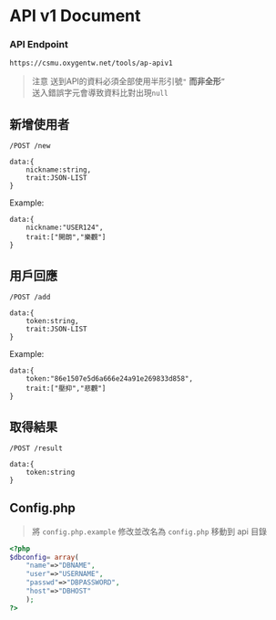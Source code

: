 # API v1 Document

### API Endpoint
``` https://csmu.oxygentw.net/tools/ap-apiv1 ```

> 注意 送到API的資料必須全部使用半形引號```"```  **而非全形**```”``` <br/>
> 送入錯誤字元會導致資料比對出現```null```
## 新增使用者
```/POST /new```
```
data:{
    nickname:string,  
    trait:JSON-LIST
}
```

Example:
```
data:{
    nickname:"USER124",  
    trait:["開朗","樂觀"]
}
```

## 用戶回應
```/POST /add```
```
data:{
    token:string,  
    trait:JSON-LIST
}
```

Example:
```
data:{
    token:"86e1507e5d6a666e24a91e269833d858",  
    trait:["壓抑","悲觀"]
}
```
## 取得結果
```/POST /result```
```
data:{
    token:string    
}
```

## Config.php
> 將 `config.php.example` 修改並改名為 `config.php` 移動到 api 目錄
```php
<?php
$dbconfig= array(
	"name"=>"DBNAME",
	"user"=>"USERNAME",
	"passwd"=>"DBPASSWORD",
	"host"=>"DBHOST"
	);
?>
```

